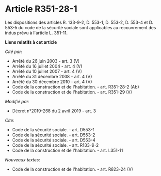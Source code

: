 # Article R351-28-1

Les dispositions des articles R. 133-9-2, D. 553-1, D. 553-2, D. 553-4 et D. 553-5 du code de la sécurité sociale sont
applicables au recouvrement des indus prévu à l'article L. 351-11.

**Liens relatifs à cet article**

_Cité par_:

  - Arrêté du 26 juin 2003 - art. 3 (V)
  - Arrêté du 16 juillet 2004 - art. 4 (V)
  - Arrêté du 10 juillet 2007 - art. 4 (V)
  - Arrêté du 31 décembre 2008 - art. 4 (V)
  - Arrêté du 30 décembre 2010 - art. 4 (V)
  - Code de la construction et de l'habitation. - art. R351-28-2 (Ab)
  - Code de la construction et de l'habitation. - art. R351-29 (V)

_Modifié par_:

  - Décret n°2019-268 du 2 avril 2019 - art. 3

_Cite_:

  - Code de la sécurité sociale. - art. D553-1
  - Code de la sécurité sociale. - art. D553-2
  - Code de la sécurité sociale. - art. D553-4
  - Code de la sécurité sociale. - art. R133-9-2
  - Code de la construction et de l'habitation. - art. L351-11

_Nouveaux textes_:

  - Code de la construction et de l'habitation. - art. R823-24 (V)
